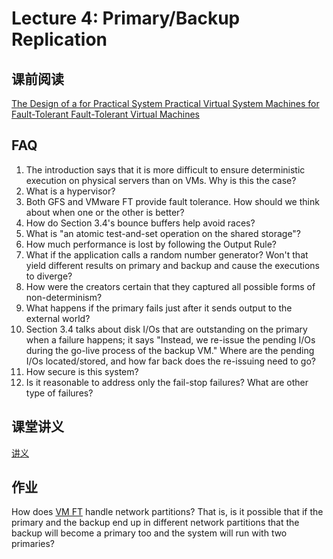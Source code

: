 # Lecture 4: Primary/Backup Replication

## 课前阅读

[The Design of a for Practical System Practical Virtual System Machines for Fault-Tolerant Fault-Tolerant Virtual Machines](vm-ft.pdf)

## FAQ

1. The introduction says that it is more difficult to ensure deterministic execution on physical servers than on VMs. Why is this the case?
1. What is a hypervisor?
1. Both GFS and VMware FT provide fault tolerance. How should we think about when one or the other is better?
1. How do Section 3.4's bounce buffers help avoid races?
1. What is "an atomic test-and-set operation on the shared storage"?
1. How much performance is lost by following the Output Rule?
1. What if the application calls a random number generator? Won't that yield different results on primary and backup and cause the executions to diverge?
1. How were the creators certain that they captured all possible forms of non-determinism?
1. What happens if the primary fails just after it sends output to the external world?
1. Section 3.4 talks about disk I/Os that are outstanding on the primary when a failure happens; it says "Instead, we re-issue the pending I/Os during the go-live process of the backup VM." Where are the pending I/Os located/stored, and how far back does the re-issuing need to go?
1. How secure is this system?
1. Is it reasonable to address only the fail-stop failures? What are other type of failures?

## 课堂讲义

[讲义](l-vm-ft.txt.md)

## 作业

How does [VM FT](vm-ft.pdf) handle network partitions? That is, is it possible that if the primary and the backup end up in different network partitions that the backup will become a primary too and the system will run with two primaries?